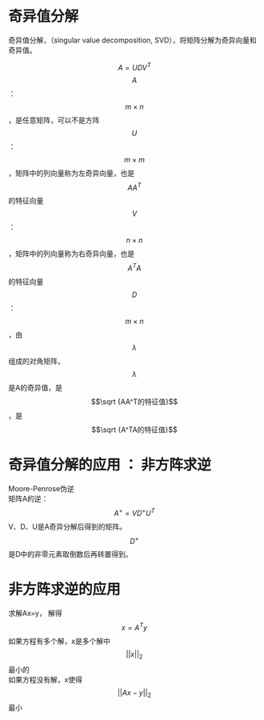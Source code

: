 # 奇异值分解

奇异值分解，（singular value decomposition, SVD），将矩阵分解为奇异向量和奇异值。

$$
A = UDV^T
$$
$$A$$：$$m \times n$$，是任意矩阵，可以不是方阵  
$$U$$：$$m \times m$$，矩阵中的列向量称为左奇异向量，也是$$AA^T$$的特征向量  
$$V$$：$$n \times n$$，矩阵中的列向量称为右奇异向量，也是$$A^TA$$的特征向量  
$$D$$：$$m \times n$$，由$$\lambda$$组成的对角矩阵，$$\lambda$$是A的奇异值，是$$\sqrt {AA^T的特征值}$$，是$$\sqrt {A^TA的特征值}$$  

# 奇异值分解的应用 ： 非方阵求逆

Moore-Penrose伪逆  
矩阵A的逆：
$$
A^+ = VD^+U^T
$$
V、D、U是A奇异分解后得到的矩阵。  
$$D^+$$是D中的非零元素取倒数后再转置得到。  

# 非方阵求逆的应用

求解Ax=y，
解得$$x = A^Ty$$
如果方程有多个解，x是多个解中$$||x||_2$$最小的  
如果方程没有解，x使得$$||Ax-y||_2$$最小